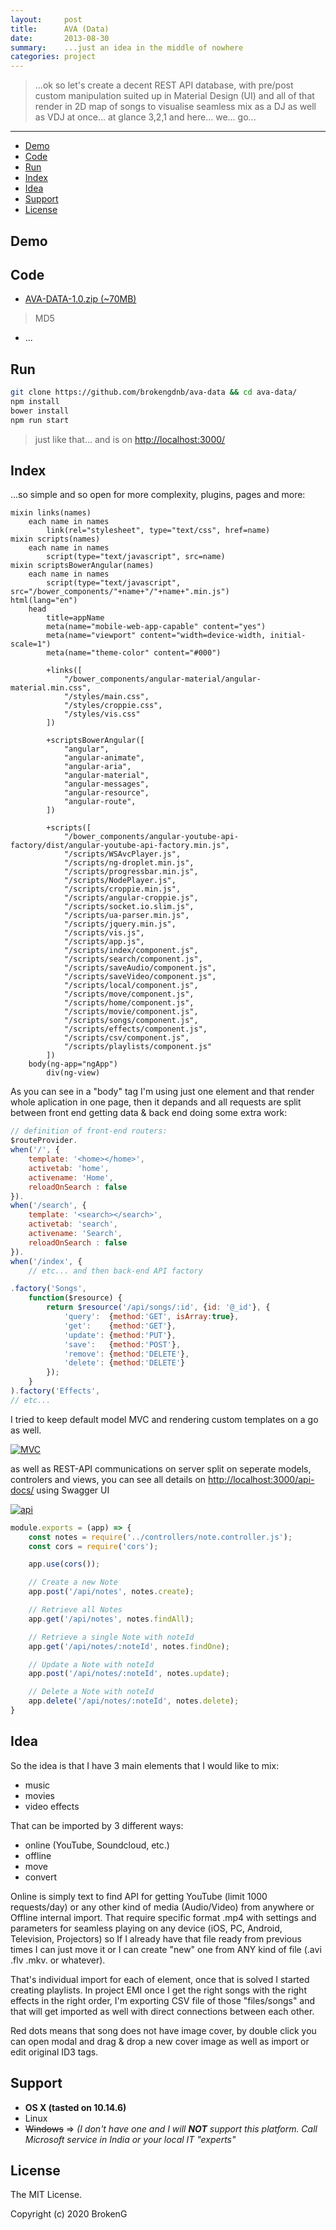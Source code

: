 ```yaml
---
layout:     post
title:      AVA (Data)
date:       2013-08-30
summary:    ...just an idea in the middle of nowhere
categories: project
---
```


> ...ok so let's create a decent REST API database, with pre/post custom manipulation suited up in Material Design (UI) and all of that render in 2D map of songs to visualise seamless mix as a DJ as well as VDJ at once... at glance 3,2,1 and here... we... go...

---

- [Demo](#demo)
- [Code](#code)
- [Run](#run)
- [Index](#index)
- [Idea](#idea)
- [Support](#support)
- [License](#license)

## Demo



## Code

- [AVA-DATA-1.0.zip (~70MB)](https://github.com/brokengdnb/ava-data/releases/tag/v1)

> MD5
- ...

## Run

```bash
git clone https://github.com/brokengdnb/ava-data && cd ava-data/
npm install
bower install
npm run start
```
> just like that... and is on [http://localhost:3000/](http://localhost:3000/ "http://localhost:3000/")

## Index

...so simple and so open for more complexity, plugins, pages and more:

```jade
mixin links(names)
    each name in names
        link(rel="stylesheet", type="text/css", href=name)
mixin scripts(names)
    each name in names
        script(type="text/javascript", src=name)
mixin scriptsBowerAngular(names)
    each name in names
        script(type="text/javascript", src="/bower_components/"+name+"/"+name+".min.js")
html(lang="en")
    head
        title=appName
        meta(name="mobile-web-app-capable" content="yes")
        meta(name="viewport" content="width=device-width, initial-scale=1")
        meta(name="theme-color" content="#000")

        +links([
            "/bower_components/angular-material/angular-material.min.css",
            "/styles/main.css",
            "/styles/croppie.css",
            "/styles/vis.css"
        ])

        +scriptsBowerAngular([
            "angular",
            "angular-animate",
            "angular-aria",
            "angular-material",
            "angular-messages",
            "angular-resource",
            "angular-route",
        ])

        +scripts([
            "/bower_components/angular-youtube-api-factory/dist/angular-youtube-api-factory.min.js",
            "/scripts/WSAvcPlayer.js",
            "/scripts/ng-droplet.min.js",
            "/scripts/progressbar.min.js",
            "/scripts/NodePlayer.js",
            "/scripts/croppie.min.js",
            "/scripts/angular-croppie.js",
            "/scripts/socket.io.slim.js",
            "/scripts/ua-parser.min.js",
            "/scripts/jquery.min.js",
            "/scripts/vis.js",
            "/scripts/app.js",
            "/scripts/index/component.js",
            "/scripts/search/component.js",
            "/scripts/saveAudio/component.js",
            "/scripts/saveVideo/component.js",
            "/scripts/local/component.js",
            "/scripts/move/component.js",
            "/scripts/home/component.js",
            "/scripts/movie/component.js",
            "/scripts/songs/component.js",
            "/scripts/effects/component.js",
            "/scripts/csv/component.js",
            "/scripts/playlists/component.js"
        ])
    body(ng-app="ngApp")
        div(ng-view)

```

As you can see in a "body" tag I'm using just one element and that render whole aplication in one page, then it depands and all requests are split between front end getting data & back end doing some extra work:

```javascript
// definition of front-end routers:
$routeProvider.
when('/', {
	template: '<home></home>',
	activetab: 'home',
	activename: 'Home',
	reloadOnSearch : false
}).
when('/search', {
	template: '<search></search>',
	activetab: 'search',
	activename: 'Search',
	reloadOnSearch : false
}).
when('/index', {
	// etc... and then back-end API factory

.factory('Songs',
	function($resource) {
		return $resource('/api/songs/:id', {id: '@_id'}, {
			'query':  {method:'GET', isArray:true},
			'get':    {method:'GET'},
			'update': {method:'PUT'},
			'save':   {method:'POST'},
			'remove': {method:'DELETE'},
			'delete': {method:'DELETE'}
		});
	}
).factory('Effects',
// etc...
```
I tried to keep default model MVC and rendering custom templates on a go as well.


[![MVC](https://github.com/brokengdnb/ava-data/blob/master/demo-img/mvc.png?raw=true "preview")](https://github.com/brokengdnb/ava-data/demo-img/mvc.png?raw=true "preview")


as well as REST-API communications on server split on seperate models, controlers and views, you can see all details on  [http://localhost:3000/api-docs/](http://localhost:3000/api-docs/ "http://localhost:3000/api-docs/") using Swagger UI

[![api](https://github.com/brokengdnb/ava-data/blob/master/demo-img/api.png?raw=true "preview")](https://github.com/brokengdnb/ava-data/demo-img/api.png "preview")

```javascript
module.exports = (app) => {
    const notes = require('../controllers/note.controller.js');
    const cors = require('cors');

    app.use(cors());

    // Create a new Note
    app.post('/api/notes', notes.create);

    // Retrieve all Notes
    app.get('/api/notes', notes.findAll);

    // Retrieve a single Note with noteId
    app.get('/api/notes/:noteId', notes.findOne);

    // Update a Note with noteId
    app.post('/api/notes/:noteId', notes.update);

    // Delete a Note with noteId
    app.delete('/api/notes/:noteId', notes.delete);
}
```

## Idea

So the idea is that I have 3 main elements that I would like to mix:
 - music
 - movies
 - video effects

That can be imported by 3 different ways:
- online (YouTube, Soundcloud, etc.)
- offline
 - move
 - convert

Online is simply text to find API for getting YouTube (limit 1000 requests/day) or any other kind of media (Audio/Video) from anywhere or Offline internal import. That require specific format .mp4 with settings and parameters for seamless playing on any device (iOS, PC, Android, Television, Projectors) so If I already have that file ready from previous times I can just move it or I can create "new" one from ANY kind of file (.avi .flv .mkv. or whatever).

That's individual import for each of element, once that is solved I started creating playlists. In project EMI once I get the right songs with the right effects in the right order, I'm exporting CSV file of those "files/songs" and that will get imported as well with direct connections between each other.

Red dots means that song does not have image cover, by double click you can open modal and drag & drop a new cover image as well as import or edit original ID3 tags.



## Support

- **OS X (tasted on 10.14.6)**
- Linux
- ~~Windows~~  => *(I don't have one and I will **NOT** support this platform. Call Microsoft service in India or your local IT "experts"*


## License

The MIT License.

Copyright (c) 2020 BrokenG